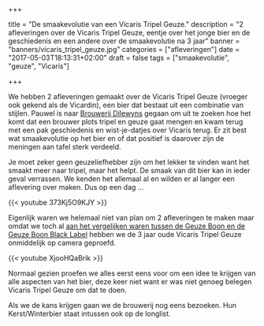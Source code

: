 +++

title = "De smaakevolutie van een Vicaris Tripel Geuze."
description = "2 afleveringen over de Vicaris Tripel Geuze, eentje over het jonge bier en de geschiedenis en een andere over de smaakevolutie na 3 jaar"
banner = "banners/vicaris_tripel_geuze.jpg"
categories = ["afleveringen"]
date = "2017-05-03T18:13:31+02:00"
draft = false
tags = ["smaakevolutie", "geuze", "Vicaris"]

+++

We hebben 2 afleveringen gemaakt over de Vicaris Tripel Geuze (vroeger ook gekend als de Vicardin), een bier dat bestaat uit een combinatie van stijlen. Pauwel is naar [Brouwerij Dilewyns](http://vicaris.be/) gegaan om uit te zoeken hoe het komt dat een brouwer plots tripel en geuze gaat mengen en kwam terug met een pak geschiedenis en wist-je-datjes over Vicaris terug. Er zit best wat smaakevolutie op het bier en of dat positief is daarover zijn de meningen aan tafel sterk verdeeld.
<!--more-->

Je moet zeker geen geuzeliefhebber zijn om het lekker te vinden want het smaakt meer naar tripel, maar het helpt. De smaak van dit bier kan in ieder geval verrassen. We kenden het allemaal al en wilden er al langer een aflevering over maken. Dus op een dag ...

{{< youtube 373Kj5O9KJY >}}

Eigenlijk waren we helemaal niet van plan om 2 afleveringen te maken maar omdat we toch al [aan het vergelijken waren tussen de Geuze Boon en de Geuze Boon Black Label](/2017/geuze-boon-black-label-vs-geuze-boon/) hebben we de 3 jaar oude Vicaris Tripel Geuze onmiddelijk op camera geproefd.

{{< youtube XjooHQaBrik >}}

Normaal gezien proefen we alles eerst eens voor om een idee te krijgen van alle aspecten van het bier, deze keer niet want er was niet genoeg belegen Vicaris Tripel Geuze om dat te doen.

Als we de kans krijgen gaan we de brouwerij nog eens bezoeken. Hun Kerst/Winterbier staat intussen ook op de longlist.
